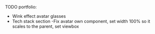 TODO portfolio:

- Wink effect avatar glasses
- Tech stack section
-Fix avatar own component, set width 100% so it scales to the parent, set viewbox
